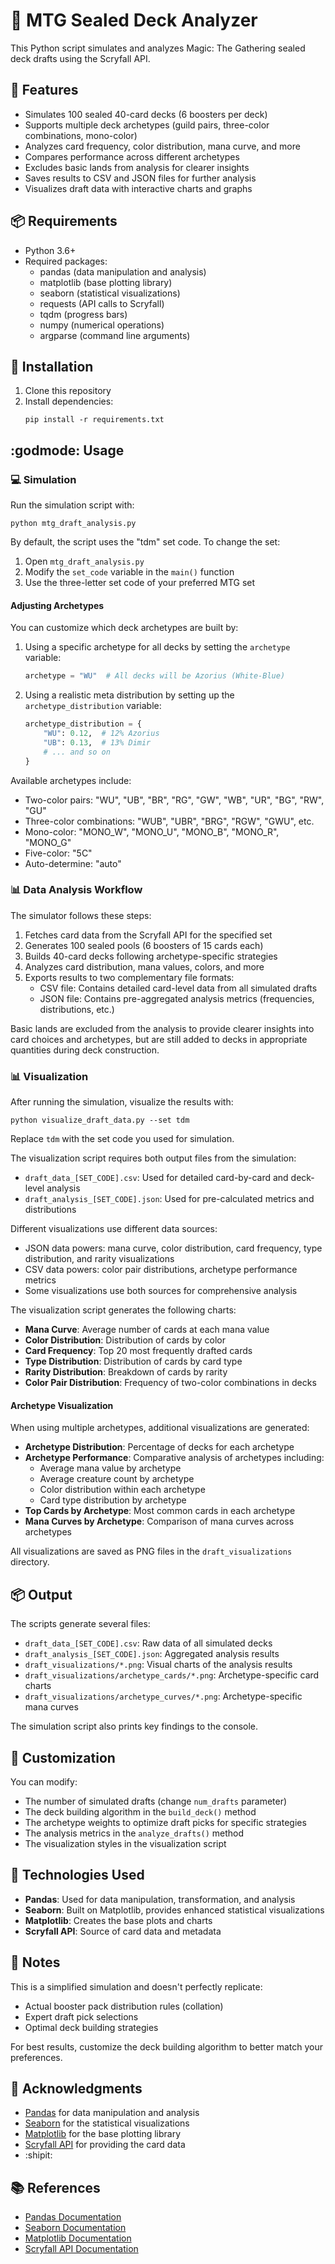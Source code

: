 # 🎴 MTG Sealed Deck Analyzer

This Python script simulates and analyzes Magic: The Gathering sealed deck drafts using the Scryfall API.

## 🎯 Features

- Simulates 100 sealed 40-card decks (6 boosters per deck)
- Supports multiple deck archetypes (guild pairs, three-color combinations, mono-color)
- Analyzes card frequency, color distribution, mana curve, and more
- Compares performance across different archetypes
- Excludes basic lands from analysis for clearer insights
- Saves results to CSV and JSON files for further analysis
- Visualizes draft data with interactive charts and graphs

## 📦 Requirements

- Python 3.6+
- Required packages:
  - pandas (data manipulation and analysis)
  - matplotlib (base plotting library)
  - seaborn (statistical visualizations)
  - requests (API calls to Scryfall)
  - tqdm (progress bars)
  - numpy (numerical operations)
  - argparse (command line arguments)

## 👷 Installation

1. Clone this repository
2. Install dependencies:
   ```
   pip install -r requirements.txt
   ```

## :godmode: Usage

### 💻 Simulation

Run the simulation script with:

```
python mtg_draft_analysis.py
```

By default, the script uses the "tdm" set code. To change the set:

1. Open `mtg_draft_analysis.py`
2. Modify the `set_code` variable in the `main()` function
3. Use the three-letter set code of your preferred MTG set

#### Adjusting Archetypes

You can customize which deck archetypes are built by:

1. Using a specific archetype for all decks by setting the `archetype` variable:
   ```python
   archetype = "WU"  # All decks will be Azorius (White-Blue)
   ```

2. Using a realistic meta distribution by setting up the `archetype_distribution` variable:
   ```python
   archetype_distribution = {
       "WU": 0.12,  # 12% Azorius
       "UB": 0.13,  # 13% Dimir
       # ... and so on
   }
   ```

Available archetypes include:
- Two-color pairs: "WU", "UB", "BR", "RG", "GW", "WB", "UR", "BG", "RW", "GU"
- Three-color combinations: "WUB", "UBR", "BRG", "RGW", "GWU", etc.
- Mono-color: "MONO_W", "MONO_U", "MONO_B", "MONO_R", "MONO_G"
- Five-color: "5C"
- Auto-determine: "auto"

### 📊 Data Analysis Workflow

The simulator follows these steps:
1. Fetches card data from the Scryfall API for the specified set
2. Generates 100 sealed pools (6 boosters of 15 cards each)
3. Builds 40-card decks following archetype-specific strategies
4. Analyzes card distribution, mana values, colors, and more
5. Exports results to two complementary file formats:
   - CSV file: Contains detailed card-level data from all simulated drafts
   - JSON file: Contains pre-aggregated analysis metrics (frequencies, distributions, etc.)

Basic lands are excluded from the analysis to provide clearer insights into card choices and archetypes, but are still added to decks in appropriate quantities during deck construction.

### 📊 Visualization

After running the simulation, visualize the results with:

```
python visualize_draft_data.py --set tdm
```

Replace `tdm` with the set code you used for simulation.

The visualization script requires both output files from the simulation:
- `draft_data_[SET_CODE].csv`: Used for detailed card-by-card and deck-level analysis
- `draft_analysis_[SET_CODE].json`: Used for pre-calculated metrics and distributions

Different visualizations use different data sources:
- JSON data powers: mana curve, color distribution, card frequency, type distribution, and rarity visualizations
- CSV data powers: color pair distributions, archetype performance metrics
- Some visualizations use both sources for comprehensive analysis

The visualization script generates the following charts:

- **Mana Curve**: Average number of cards at each mana value
- **Color Distribution**: Distribution of cards by color
- **Card Frequency**: Top 20 most frequently drafted cards
- **Type Distribution**: Distribution of cards by card type
- **Rarity Distribution**: Breakdown of cards by rarity
- **Color Pair Distribution**: Frequency of two-color combinations in decks

#### Archetype Visualization

When using multiple archetypes, additional visualizations are generated:

- **Archetype Distribution**: Percentage of decks for each archetype
- **Archetype Performance**: Comparative analysis of archetypes including:
  - Average mana value by archetype
  - Average creature count by archetype
  - Color distribution within each archetype
  - Card type distribution by archetype
- **Top Cards by Archetype**: Most common cards in each archetype
- **Mana Curves by Archetype**: Comparison of mana curves across archetypes

All visualizations are saved as PNG files in the `draft_visualizations` directory.

## 📦 Output

The scripts generate several files:
- `draft_data_[SET_CODE].csv`: Raw data of all simulated decks
- `draft_analysis_[SET_CODE].json`: Aggregated analysis results
- `draft_visualizations/*.png`: Visual charts of the analysis results
- `draft_visualizations/archetype_cards/*.png`: Archetype-specific card charts
- `draft_visualizations/archetype_curves/*.png`: Archetype-specific mana curves

The simulation script also prints key findings to the console.

## 🔧 Customization

You can modify:
- The number of simulated drafts (change `num_drafts` parameter)
- The deck building algorithm in the `build_deck()` method
- The archetype weights to optimize draft picks for specific strategies
- The analysis metrics in the `analyze_drafts()` method
- The visualization styles in the visualization script

## 🧰 Technologies Used

- **Pandas**: Used for data manipulation, transformation, and analysis
- **Seaborn**: Built on Matplotlib, provides enhanced statistical visualizations
- **Matplotlib**: Creates the base plots and charts
- **Scryfall API**: Source of card data and metadata

## 📝 Notes

This is a simplified simulation and doesn't perfectly replicate:
- Actual booster pack distribution rules (collation)
- Expert draft pick selections
- Optimal deck building strategies

For best results, customize the deck building algorithm to better match your preferences.

## 🙏 Acknowledgments

- [Pandas](https://pandas.pydata.org/) for data manipulation and analysis
- [Seaborn](https://seaborn.pydata.org/) for the statistical visualizations
- [Matplotlib](https://matplotlib.org/) for the base plotting library 
- [Scryfall API](https://scryfall.com/docs/api) for providing the card data
- :shipit:

## 📚 References

- [Pandas Documentation](https://pandas.pydata.org/docs/)
- [Seaborn Documentation](https://seaborn.pydata.org/examples/index.html)
- [Matplotlib Documentation](https://matplotlib.org/stable/users/index.html)
- [Scryfall API Documentation](https://scryfall.com/docs/api)
